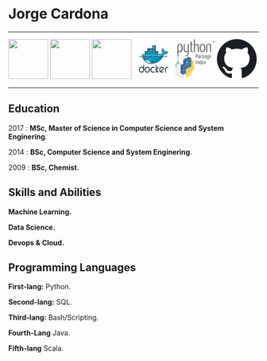 Jorge Cardona
=============

-------------------  -------------------------------------------
<a href="https://www.linkedin.com/in/jorgecardona1" target="_blank"><img src="https://content.linkedin.com/content/dam/me/business/en-us/amp/brand-site/v2/bg/LI-Bug.svg.original.svg" width="80" height="80"></a>
<a href="https://www.youtube.com/jorgeCardona1" target="_blank"><img src="https://i1.wp.com/www.siempreviajero.com/wp-content/uploads/2017/03/logo-youtube-png.png" width="80" height="80"></a>
<a href="https://www.hackerrank.com/jorgecardona" target="_blank"><img src="https://d29fhpw069ctt2.cloudfront.net/icon/image/38712/preview.svg" width="80" height="80"></a>
<a href="https://hub.docker.com/u/jorgecardona" target="_blank"><img src="https://raw.githubusercontent.com/docker-library/docs/c350af05d3fac7b5c3f6327ac82fe4d990d8729c/docker/logo.png" width="80" height="80"></a>
<a href="https://pypi.org/user/jorgecardona/" target="_blank"><img src="https://raw.githubusercontent.com/JorgeCardona/PipPackageInstaller/main/imagenes/PyPI.png" width="80" height="80"></a>
<a href="https://jorgecardona.github.io/portfolio/" target="_blank"><img src="https://raw.githubusercontent.com/JorgeCardona/PipPackageInstaller/refs/heads/main/imagenes/github.svg" width="80" height="80"></a>
-------------------     ----------------------------
Education
---------

2017
:   **MSc, Master of Science in Computer Science and System Enginering**.

2014
:   **BSc, Computer Science and System Enginering**.

2009
:   **BSc, Chemist**.

Skills and Abilities
--------------------
**Machine Learning.**

**Data Science.**

**Devops & Cloud.**

Programming Languages
--------------------
**First-lang:** Python.

**Second-lang:** SQL.

**Third-lang:**  Bash/Scripting.

**Fourth-Lang** Java.

**Fifth-lang** Scala.
